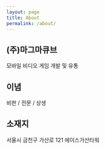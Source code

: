 ```yaml
---
layout: page
title: About
permalink: /about/
---
```


(주)마그마큐브
------------
모바일 비디오 게임 개발 및 유통 

이념
----------- 
비판 / 전문 / 상생

소재지
------------
서울시 금천구 가산로 121 에이스가산타워 

